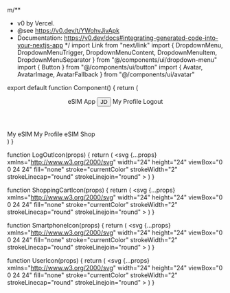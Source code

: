 m/**
 * v0 by Vercel.
 * @see https://v0.dev/t/YWohvJivApk
 * Documentation: https://v0.dev/docs#integrating-generated-code-into-your-nextjs-app
 */
import Link from "next/link"
import { DropdownMenu, DropdownMenuTrigger, DropdownMenuContent, DropdownMenuItem, DropdownMenuSeparator } from "@/components/ui/dropdown-menu"
import { Button } from "@/components/ui/button"
import { Avatar, AvatarImage, AvatarFallback } from "@/components/ui/avatar"

export default function Component() {
  return (
    <div className="flex flex-col h-screen">
      <header className="bg-primary text-primary-foreground py-4 px-6 shadow">
        <div className="flex items-center justify-between">
          <Link href="#" className="flex items-center gap-2 font-semibold" prefetch={false}>
            <SmartphoneIcon className="h-6 w-6" />
            <span>eSIM App</span>
          </Link>
          <DropdownMenu>
            <DropdownMenuTrigger asChild>
              <Button variant="ghost" size="icon" className="rounded-full">
                <Avatar className="h-8 w-8">
                  <AvatarImage src="/placeholder-user.jpg" />
                  <AvatarFallback>JD</AvatarFallback>
                </Avatar>
              </Button>
            </DropdownMenuTrigger>
            <DropdownMenuContent align="end">
              <DropdownMenuItem>
                <Link href="#" className="flex items-center gap-2" prefetch={false}>
                  <UserIcon className="h-4 w-4" />
                  <span>My Profile</span>
                </Link>
              </DropdownMenuItem>
              <DropdownMenuSeparator />
              <DropdownMenuItem>
                <Link href="#" className="flex items-center gap-2" prefetch={false}>
                  <LogOutIcon className="h-4 w-4" />
                  <span>Logout</span>
                </Link>
              </DropdownMenuItem>
            </DropdownMenuContent>
          </DropdownMenu>
        </div>
      </header>
      <div className="flex-1 grid grid-cols-[240px_1fr] overflow-hidden">
        <div className="bg-muted border-r">
          <nav className="grid gap-2 p-4">
            <Link
              href="#"
              className="flex items-center gap-2 rounded-md px-3 py-2 hover:bg-accent hover:text-accent-foreground"
              prefetch={false}
            >
              <SmartphoneIcon className="h-4 w-4" />
              <span>My eSIM</span>
            </Link>
            <Link
              href="#"
              className="flex items-center gap-2 rounded-md px-3 py-2 hover:bg-accent hover:text-accent-foreground"
              prefetch={false}
            >
              <UserIcon className="h-4 w-4" />
              <span>My Profile</span>
            </Link>
            <Link
              href="#"
              className="flex items-center gap-2 rounded-md px-3 py-2 hover:bg-accent hover:text-accent-foreground"
              prefetch={false}
            >
              <ShoppingCartIcon className="h-4 w-4" />
              <span>eSIM Shop</span>
            </Link>
          </nav>
        </div>
        <div className="p-6 overflow-auto">
          <div>
            <div />
            <div />
            <div />
          </div>
        </div>
      </div>
    </div>
  )
}

function LogOutIcon(props) {
  return (
    <svg
      {...props}
      xmlns="http://www.w3.org/2000/svg"
      width="24"
      height="24"
      viewBox="0 0 24 24"
      fill="none"
      stroke="currentColor"
      strokeWidth="2"
      strokeLinecap="round"
      strokeLinejoin="round"
    >
      <path d="M9 21H5a2 2 0 0 1-2-2V5a2 2 0 0 1 2-2h4" />
      <polyline points="16 17 21 12 16 7" />
      <line x1="21" x2="9" y1="12" y2="12" />
    </svg>
  )
}


function ShoppingCartIcon(props) {
  return (
    <svg
      {...props}
      xmlns="http://www.w3.org/2000/svg"
      width="24"
      height="24"
      viewBox="0 0 24 24"
      fill="none"
      stroke="currentColor"
      strokeWidth="2"
      strokeLinecap="round"
      strokeLinejoin="round"
    >
      <circle cx="8" cy="21" r="1" />
      <circle cx="19" cy="21" r="1" />
      <path d="M2.05 2.05h2l2.66 12.42a2 2 0 0 0 2 1.58h9.78a2 2 0 0 0 1.95-1.57l1.65-7.43H5.12" />
    </svg>
  )
}


function SmartphoneIcon(props) {
  return (
    <svg
      {...props}
      xmlns="http://www.w3.org/2000/svg"
      width="24"
      height="24"
      viewBox="0 0 24 24"
      fill="none"
      stroke="currentColor"
      strokeWidth="2"
      strokeLinecap="round"
      strokeLinejoin="round"
    >
      <rect width="14" height="20" x="5" y="2" rx="2" ry="2" />
      <path d="M12 18h.01" />
    </svg>
  )
}


function UserIcon(props) {
  return (
    <svg
      {...props}
      xmlns="http://www.w3.org/2000/svg"
      width="24"
      height="24"
      viewBox="0 0 24 24"
      fill="none"
      stroke="currentColor"
      strokeWidth="2"
      strokeLinecap="round"
      strokeLinejoin="round"
    >
      <path d="M19 21v-2a4 4 0 0 0-4-4H9a4 4 0 0 0-4 4v2" />
      <circle cx="12" cy="7" r="4" />
    </svg>
  )
}
